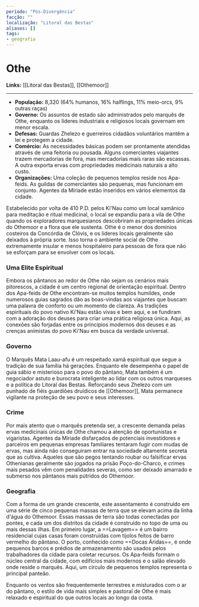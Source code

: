 ```yaml
---
período: "Pós-Divergência"
facção: ""
localização: "Litoral das Bestas"
aliases: []
tags:
- geografia
---
```


# **Othe**

**Links:** [[Litoral das Bestas]], [[Othemoor]]

---
- **População:** 8,320 (64% humanos, 16% halflings, 11% meio-orcs, 9% outras raças)
- **Governo:** Os assuntos de estado são administrados pelo marquês de Othe, enquanto os líderes industriais e religiosos locais governam em menor escala.
- **Defesas:** Guardas Zhelezo e guerreiros cidadãos voluntários mantêm a lei e protegem a cidade.
- **Comércio:** As necessidades básicas podem ser prontamente atendidas através de uma feitoria ou pousada. Alguns comerciantes viajantes trazem mercadorias de fora, mas mercadorias mais raras são escassas. A outra exporta ervas com propriedades medicinais naturais a alto custo.
- **Organizações:** Uma coleção de pequenos templos reside nos Apa-feids. As guildas de comerciantes são pequenas, mas funcionam em conjunto. Agentes da Míriade estão inseridos em vários elementos da cidade.

Estabelecido por volta de 410 P.D. pelos Ki'Nau como um local xamânico para meditação e ritual medicinal, o local se expandiu para a vila de Othe quando os exploradores marquesianos descobriram as propriedades únicas do Othemoor e a flora que ele sustenta. Othe é o menor dos domínios costeiros da Concórdia de Clóvis, e os líderes locais geralmente são deixados à própria sorte. Isso torna o ambiente social de Othe extremamente insular e menos hospitaleiro para pessoas de fora que não se esforçam para se envolver com os locais.

### **Uma Elite Espiritual**
Embora os pântanos ao redor de Othe não sejam os cenários mais pitorescos, a cidade é um centro regional de orientação espiritual. Dentro dos Apa-feids de Othe encontram-se muitos templos humildes, onde numerosos guias sagrados dão as boas-vindas aos viajantes que buscam uma palavra de conforto ou um momento de clareza. As tradições espirituais do povo nativo Ki'Nau estão vivas e bem aqui, e se fundiram com a adoração dos deuses para criar uma prática religiosa única. Aqui, as conexões são forjadas entre os princípios modernos dos deuses e as crenças animistas do povo Ki'Nau em busca da verdade universal.

### **Governo**
O Marquês Mata Laau-afu é um respeitado xamã espiritual que segue a tradição de sua família há gerações. Enquanto ele desempenha o papel de guia sábio e misterioso para o povo do pântano, Mata também é um negociador astuto e burocrata inteligente ao lidar com os outros marqueses e a política do Litoral das Bestas. Reforçando seus Zhelezo com um punhado de fiéis guardiões druídicos de [[Othemoor]], Mata permanece vigilante na proteção de seu povo e seus interesses.

### **Crime**
Por mais atento que o marquês pretenda ser, a crescente demanda pelas ervas medicinais únicas de Othe chamou a atenção de oportunistas e vigaristas. Agentes da Míriade disfarçados de potenciais investidores e parceiros em pequenas empresas familiares tentaram fugir com mudas de ervas, mas ainda não conseguiram entrar na sociedade altamente secreta que as cultiva. Aqueles que são pegos tentando roubar ou falsificar ervas Othenianas geralmente são jogados na prisão Poço-do-Charco, e crimes mais pesados vêm com penalidades severas, como ser deixado amarrado e submerso nos pântanos mais pútridos do Othemoor.

### **Geografia**
Com a forma de um grande crescente, este assentamento é construído em uma série de cinco pequenas massas de terra que se elevam acima da linha d'água do Othemoor. Essas massas de terra são todas conectadas por pontes, e cada um dos distritos da cidade é construído no topo de uma ou mais dessas ilhas. Em primeiro lugar, a ==Lavagem== é um bairro residencial cujas casas foram construídas com tijolos feitos de barro vermelho do pântano. O porto, conhecido como ==Docas Áridas==, é onde pequenos barcos e prédios de armazenamento são usados pelos trabalhadores da cidade para coletar recursos. Os Apa-feids formam o núcleo central da cidade, com edifícios mais modernos e o salão elevado onde reside o marquês. Aqui, um círculo de pequenos templos representa o principal panteão.

Enquanto os ventos são frequentemente terrestres e misturados com o ar do pântano, o estilo de vida mais simples e pastoral de Othe é mais relaxado e espiritual do que outros locais ao longo da costa.